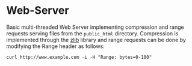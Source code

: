 # Web-Server
Basic multi-threaded Web Server implementing compression and range requests serving files from the `public_html` directory. Compression is implemented through the [zlib](https://zlib.net/zlib_how.html) library and range requests can be done by modifying the Range header as follows:
```
curl http://www.example.com -i -H "Range: bytes=0-100"
```
